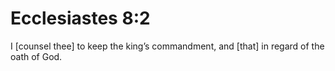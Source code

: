 # Ecclesiastes 8:2

I [counsel thee] to keep the king’s commandment, and [that] in regard of the oath of God.
